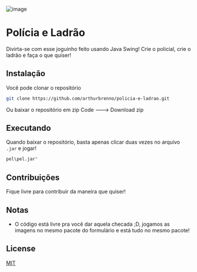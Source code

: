 ![image](https://github.com/arthurbrenno/policia-e-ladrao/assets/64020210/44f7834b-5529-477c-930f-8ccedb4f3d13)
# Polícia e Ladrão

Divirta-se com esse joguinho feito usando Java Swing! Crie o policial, crie o ladrão e faça o que quiser!

## Instalação

Você pode clonar o repositório

```bash
git clone https://github.com/arthurbrenno/policia-e-ladrao.git
```
Ou baixar o repositório em zip
Code ---> Download zip


## Executando
Quando baixar o repositório, basta apenas clicar duas vezes no arquivo `.jar` e jogar!
```bash
pel\pel.jar"
```

## Contribuições

Fique livre para contribuir da maneira que quiser!

## Notas

* O código está livre pra você dar aquela checada ;D, jogamos as imagens no mesmo pacote do formulário e está tudo no mesmo pacote!

## License

[MIT](https://choosealicense.com/licenses/mit/)


